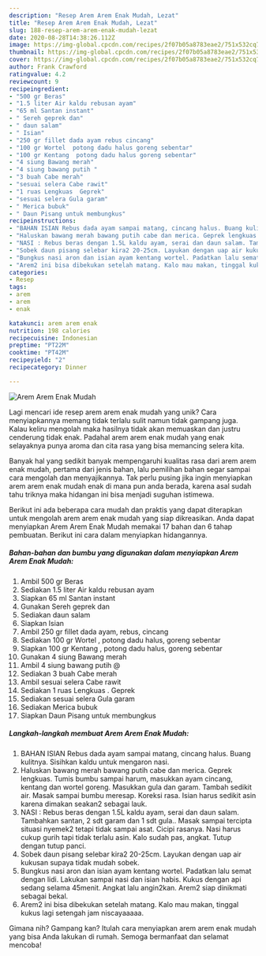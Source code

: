 ```yaml
---
description: "Resep Arem Arem Enak Mudah, Lezat"
title: "Resep Arem Arem Enak Mudah, Lezat"
slug: 188-resep-arem-arem-enak-mudah-lezat
date: 2020-08-28T14:38:26.112Z
image: https://img-global.cpcdn.com/recipes/2f07b05a8783eae2/751x532cq70/arem-arem-enak-mudah-foto-resep-utama.jpg
thumbnail: https://img-global.cpcdn.com/recipes/2f07b05a8783eae2/751x532cq70/arem-arem-enak-mudah-foto-resep-utama.jpg
cover: https://img-global.cpcdn.com/recipes/2f07b05a8783eae2/751x532cq70/arem-arem-enak-mudah-foto-resep-utama.jpg
author: Frank Crawford
ratingvalue: 4.2
reviewcount: 9
recipeingredient:
- "500 gr Beras"
- "1.5 liter Air kaldu rebusan ayam"
- "65 ml Santan instant"
- " Sereh geprek dan"
- " daun salam"
- " Isian"
- "250 gr fillet dada ayam rebus cincang"
- "100 gr Wortel  potong dadu halus goreng sebentar"
- "100 gr Kentang  potong dadu halus goreng sebentar"
- "4 siung Bawang merah"
- "4 siung bawang putih "
- "3 buah Cabe merah"
- "sesuai selera Cabe rawit"
- "1 ruas Lengkuas  Geprek"
- "sesuai selera Gula garam"
- " Merica bubuk"
- " Daun Pisang untuk membungkus"
recipeinstructions:
- "BAHAN ISIAN Rebus dada ayam sampai matang, cincang halus. Buang kulitnya. Sisihkan kaldu untuk mengaron nasi."
- "Haluskan bawang merah bawang putih cabe dan merica. Geprek lengkuas. Tumis bumbu sampai harum, masukkan ayam cincang, kentang dan wortel goreng. Masukkan gula dan garam. Tambah sedikit air. Masak sampai bumbu meresap. Koreksi rasa. Isian harus sedikit asin karena dimakan seakan2 sebagai lauk."
- "NASI : Rebus beras dengan 1.5L kaldu ayam, serai dan daun salam. Tambahkan santan, 2 sdt garam dan 1 sdt gula.. Masak sampai tercipta situasi nyemek2 tetapi tidak sampai asat. Cicipi rasanya. Nasi harus cukup gurih tapi tidak terlalu asin. Kalo sudah pas, angkat. Tutup dengan tutup panci."
- "Sobek daun pisang selebar kira2 20-25cm. Layukan dengan uap air kukusan supaya tidak mudah sobek."
- "Bungkus nasi aron dan isian ayam kentang wortel. Padatkan lalu semat dengan lidi. Lakukan sampai nasi dan isian habis. Kukus dengan api sedang selama 45menit. Angkat lalu angin2kan. Arem2 siap dinikmati sebagai bekal."
- "Arem2 ini bisa dibekukan setelah matang. Kalo mau makan, tinggal kukus lagi setengah jam niscayaaaaa."
categories:
- Resep
tags:
- arem
- arem
- enak

katakunci: arem arem enak 
nutrition: 198 calories
recipecuisine: Indonesian
preptime: "PT22M"
cooktime: "PT42M"
recipeyield: "2"
recipecategory: Dinner

---
```



![Arem Arem Enak Mudah](https://img-global.cpcdn.com/recipes/2f07b05a8783eae2/751x532cq70/arem-arem-enak-mudah-foto-resep-utama.jpg)

Lagi mencari ide resep arem arem enak mudah yang unik? Cara menyiapkannya memang tidak terlalu sulit namun tidak gampang juga. Kalau keliru mengolah maka hasilnya tidak akan memuaskan dan justru cenderung tidak enak. Padahal arem arem enak mudah yang enak selayaknya punya aroma dan cita rasa yang bisa memancing selera kita.



Banyak hal yang sedikit banyak mempengaruhi kualitas rasa dari arem arem enak mudah, pertama dari jenis bahan, lalu pemilihan bahan segar sampai cara mengolah dan menyajikannya. Tak perlu pusing jika ingin menyiapkan arem arem enak mudah enak di mana pun anda berada, karena asal sudah tahu triknya maka hidangan ini bisa menjadi suguhan istimewa.


Berikut ini ada beberapa cara mudah dan praktis yang dapat diterapkan untuk mengolah arem arem enak mudah yang siap dikreasikan. Anda dapat menyiapkan Arem Arem Enak Mudah memakai 17 bahan dan 6 tahap pembuatan. Berikut ini cara dalam menyiapkan hidangannya.

<!--inarticleads1-->

##### Bahan-bahan dan bumbu yang digunakan dalam menyiapkan Arem Arem Enak Mudah:

1. Ambil 500 gr Beras
1. Sediakan 1.5 liter Air kaldu rebusan ayam
1. Siapkan 65 ml Santan instant
1. Gunakan  Sereh geprek dan
1. Sediakan  daun salam
1. Siapkan  Isian
1. Ambil 250 gr fillet dada ayam, rebus, cincang
1. Sediakan 100 gr Wortel , potong dadu halus, goreng sebentar
1. Siapkan 100 gr Kentang , potong dadu halus, goreng sebentar
1. Gunakan 4 siung Bawang merah
1. Ambil 4 siung bawang putih @
1. Sediakan 3 buah Cabe merah
1. Ambil sesuai selera Cabe rawit
1. Sediakan 1 ruas Lengkuas . Geprek
1. Sediakan sesuai selera Gula garam
1. Sediakan  Merica bubuk
1. Siapkan  Daun Pisang untuk membungkus




<!--inarticleads2-->

##### Langkah-langkah membuat Arem Arem Enak Mudah:

1. BAHAN ISIAN Rebus dada ayam sampai matang, cincang halus. Buang kulitnya. Sisihkan kaldu untuk mengaron nasi.
1. Haluskan bawang merah bawang putih cabe dan merica. Geprek lengkuas. Tumis bumbu sampai harum, masukkan ayam cincang, kentang dan wortel goreng. Masukkan gula dan garam. Tambah sedikit air. Masak sampai bumbu meresap. Koreksi rasa. Isian harus sedikit asin karena dimakan seakan2 sebagai lauk.
1. NASI : Rebus beras dengan 1.5L kaldu ayam, serai dan daun salam. Tambahkan santan, 2 sdt garam dan 1 sdt gula.. Masak sampai tercipta situasi nyemek2 tetapi tidak sampai asat. Cicipi rasanya. Nasi harus cukup gurih tapi tidak terlalu asin. Kalo sudah pas, angkat. Tutup dengan tutup panci.
1. Sobek daun pisang selebar kira2 20-25cm. Layukan dengan uap air kukusan supaya tidak mudah sobek.
1. Bungkus nasi aron dan isian ayam kentang wortel. Padatkan lalu semat dengan lidi. Lakukan sampai nasi dan isian habis. Kukus dengan api sedang selama 45menit. Angkat lalu angin2kan. Arem2 siap dinikmati sebagai bekal.
1. Arem2 ini bisa dibekukan setelah matang. Kalo mau makan, tinggal kukus lagi setengah jam niscayaaaaa.




Gimana nih? Gampang kan? Itulah cara menyiapkan arem arem enak mudah yang bisa Anda lakukan di rumah. Semoga bermanfaat dan selamat mencoba!
